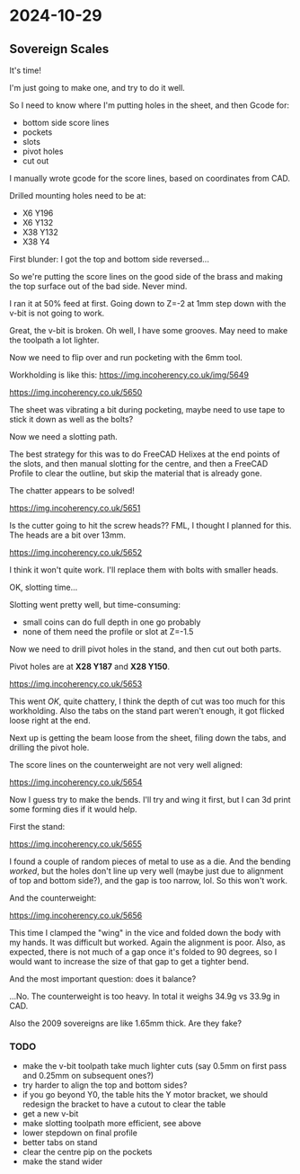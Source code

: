 # 2024-10-29

## Sovereign Scales

It's time!

I'm just going to make one, and try to do it well.

So I need to know where I'm putting holes in the sheet, and then Gcode for:

 * bottom side score lines
 * pockets
 * slots
 * pivot holes
 * cut out

I manually wrote gcode for the score lines, based on coordinates from CAD.

Drilled mounting holes need to be at:

 * X6 Y196
 * X6 Y132
 * X38 Y132
 * X38 Y4

First blunder: I got the top and bottom side reversed...

So we're putting the score lines on the good side of the brass and making the top surface out of the bad side. Never mind.

I ran it at 50% feed at first. Going down to Z=-2 at 1mm step down with the v-bit is not going to work.

Great, the v-bit is broken. Oh well, I have some grooves. May need to make the toolpath a lot lighter.

Now we need to flip over and run pocketing with the 6mm tool.

Workholding is like this: https://img.incoherency.co.uk/img/5649

https://img.incoherency.co.uk/5650

The sheet was vibrating a bit during pocketing, maybe need to use tape to stick it down as well as the bolts?

Now we need a slotting path.

The best strategy for this was to do FreeCAD Helixes at the end points of the slots, and then manual slotting for
the centre, and then a FreeCAD Profile to clear the outline, but skip the material that is already gone.

The chatter appears to be solved!

https://img.incoherency.co.uk/5651

Is the cutter going to hit the screw heads?? FML, I thought I planned for this. The heads are a bit
over 13mm.

https://img.incoherency.co.uk/5652

I think it won't quite work. I'll replace them with bolts with smaller heads.

OK, slotting time...

Slotting went pretty well, but time-consuming:

 * small coins can do full depth in one go probably
 * none of them need the profile or slot at Z=-1.5

Now we need to drill pivot holes in the stand, and then cut out both parts.

Pivot holes are at **X28 Y187** and **X28 Y150**.

https://img.incoherency.co.uk/5653

This went *OK*, quite chattery, I think the depth of cut was too much for this workholding.
Also the tabs on the stand part weren't enough, it got flicked loose right at the end.

Next up is getting the beam loose from the sheet, filing down the tabs, and drilling the pivot hole.

The score lines on the counterweight are not very well aligned:

https://img.incoherency.co.uk/5654

Now I guess try to make the bends. I'll try and wing it first, but I can 3d print some forming dies
if it would help.

First the stand:

https://img.incoherency.co.uk/5655

I found a couple of random pieces of metal to use as a die. And the bending *worked*, but the holes don't
line up very well (maybe just due to alignment of top and bottom side?), and the gap is too narrow, lol.
So this won't work.

And the counterweight:

https://img.incoherency.co.uk/5656

This time I clamped the "wing" in the vice and folded down the body with my hands. It was difficult but worked.
Again the alignment is poor. Also, as expected, there is not much of a gap once it's folded to 90 degrees, so
I would want to increase the size of that gap to get a tighter bend.

And the most important question: does it balance?

...No. The counterweight is too heavy. In total it weighs 34.9g vs 33.9g in CAD.

Also the 2009 sovereigns are like 1.65mm thick. Are they fake?

### TODO

 * make the v-bit toolpath take much lighter cuts (say 0.5mm on first pass and 0.25mm on subsequent ones?)
 * try harder to align the top and bottom sides?
 * if you go beyond Y0, the table hits the Y motor bracket, we should redesign the bracket to have a cutout to clear the table
 * get a new v-bit
 * make slotting toolpath more efficient, see above
 * lower stepdown on final profile
 * better tabs on stand
 * clear the centre pip on the pockets
 * make the stand wider
